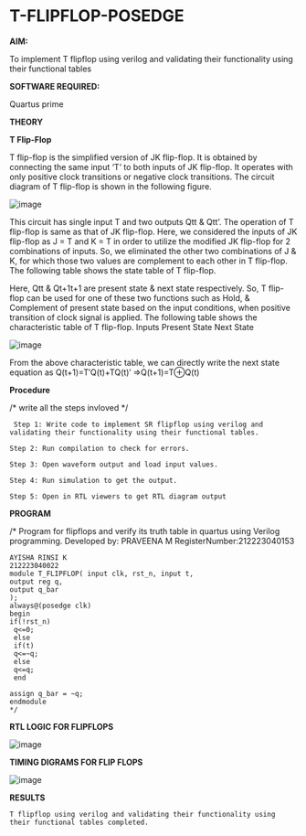 # T-FLIPFLOP-POSEDGE

**AIM:**

To implement  T flipflop using verilog and validating their functionality using their functional tables

**SOFTWARE REQUIRED:**

Quartus prime

**THEORY**

**T Flip-Flop**

T flip-flop is the simplified version of JK flip-flop. It is obtained by connecting the same input ‘T’ to both inputs of JK flip-flop. It operates with only positive clock transitions or negative clock transitions. The circuit diagram of T flip-flop is shown in the following figure.

![image](https://github.com/naavaneetha/T-FLIPFLOP-POSEDGE/assets/154305477/458a68fe-2d08-4a9d-ac4f-7ae0480ce0bd)

 
This circuit has single input T and two outputs Qtt & Qtt’. The operation of T flip-flop is same as that of JK flip-flop. Here, we considered the inputs of JK flip-flop as J = T and K = T in order to utilize the modified JK flip-flop for 2 combinations of inputs. So, we eliminated the other two combinations of J & K, for which those two values are complement to each other in T flip-flop. The following table shows the state table of T flip-flop.

Here, Qtt & Qt+1t+1 are present state & next state respectively. So, T flip-flop can be used for one of these two functions such as Hold, & Complement of present state based on the input conditions, when positive transition of clock signal is applied. The following table shows the characteristic table of T flip-flop. Inputs Present State Next State

![image](https://github.com/naavaneetha/T-FLIPFLOP-POSEDGE/assets/154305477/cdd7fb32-539f-4b66-bb8d-f305a153c886)

 
From the above characteristic table, we can directly write the next state equation as Q(t+1)=T′Q(t)+TQ(t)′ ⇒Q(t+1)=T⊕Q(t)

**Procedure**

/* write all the steps invloved */
```
 Step 1: Write code to implement SR flipflop using verilog and validating their functionality using their functional tables.

Step 2: Run compilation to check for errors.

Step 3: Open waveform output and load input values.

Step 4: Run simulation to get the output.

Step 5: Open in RTL viewers to get RTL diagram output
```
**PROGRAM**

/* Program for flipflops and verify its truth table in quartus using Verilog programming. Developed by:  PRAVEENA M
RegisterNumber:212223040153

```
AYISHA RINSI K
212223040022
module T_FLIPFLOP( input clk, rst_n, input t,
output reg q,
output q_bar
);
always@(posedge clk) 
begin 
if(!rst_n)
 q<=0;
 else
 if(t)
 q<=~q;
 else
 q<=q;
 end
 
assign q_bar = ~q;
endmodule
*/
```

**RTL LOGIC FOR FLIPFLOPS**

![image](https://github.com/Praveenamanikandan/T-FLIPFLOP-POSEDGE/assets/144870776/8f1f2b13-0496-475f-bdf9-9c9070ccb277)



**TIMING DIGRAMS FOR FLIP FLOPS**


![image](https://github.com/Praveenamanikandan/T-FLIPFLOP-POSEDGE/assets/144870776/f8a9536c-955a-4615-84db-0015153fd123)

**RESULTS**


```
T flipflop using verilog and validating their functionality using their functional tables completed.
```
